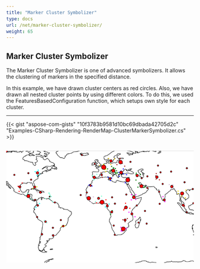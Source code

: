```yaml
---
title: "Marker Cluster Symbolizer"
type: docs
url: /net/marker-cluster-symbolizer/
weight: 65
---
```


## **Marker Cluster Symbolizer**
The Marker Cluster Symbolizer is one of advanced symbolizers. It allows the clustering of markers in the specified distance.

In this example, we have drawn cluster centers as red circles. Also, we have drawn all nested cluster points by using different colors. To do this, we used the FeaturesBasedConfiguration function, which setups own style for each cluster.

-----
{{< gist "aspose-com-gists" "10f3783b9581d10bc69dbada42705d2c" "Examples-CSharp-Rendering-RenderMap-ClusterMarkerSymbolizer.cs" >}}

![points cluster](points-cluster.png)
-----

